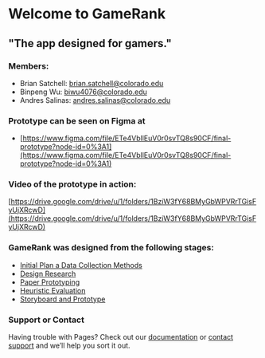 # Welcome to GameRank
## "The app designed for gamers."

### Members:
  - Brian Satchell: brian.satchell@colorado.edu
  - Binpeng Wu:  biwu4076@colorado.edu 
  - Andres Salinas: andres.salinas@colorado.edu 
  
### Prototype can be seen on Figma at 
  - [https://www.figma.com/file/ETe4VbllEuV0r0svTQ8s90CF/final-prototype?node-id=0%3A1](https://www.figma.com/file/ETe4VbllEuV0r0svTQ8s90CF/final-prototype?node-id=0%3A1)
    
### Video of the prototype in action:
  [https://drive.google.com/drive/u/1/folders/1BziW3fY68BMyGbWPVRrTGisFyUjXRcwD](https://drive.google.com/drive/u/1/folders/1BziW3fY68BMyGbWPVRrTGisFyUjXRcwD)

### GameRank was designed from the following stages:
 - [Initial Plan a Data Collection Methods](https://github.com/GameRanker/3002-GameRank/blob/master/Plan%20and%20DataCollection%20Method.pdf)
 - [Design Research](https://github.com/GameRanker/3002-GameRank/blob/master/Design%20Research.pdf)
 - [Paper Prototyping](https://github.com/GameRanker/3002-GameRank/blob/master/PaperPrototype%20Meeting%20notes.pdf)
 - [Heuristic Evaluation](https://github.com/GameRanker/3002-GameRank/blob/master/Heuristic%20Evaluation.pdf)
 - [Storyboard and Prototype](https://github.com/GameRanker/3002-GameRank/blob/master/Final%20Storyboard%20and%20Prototype.pdf)


### Support or Contact

Having trouble with Pages? Check out our [documentation](https://help.github.com/categories/github-pages-basics/) or [contact support](https://github.com/contact) and we’ll help you sort it out.
